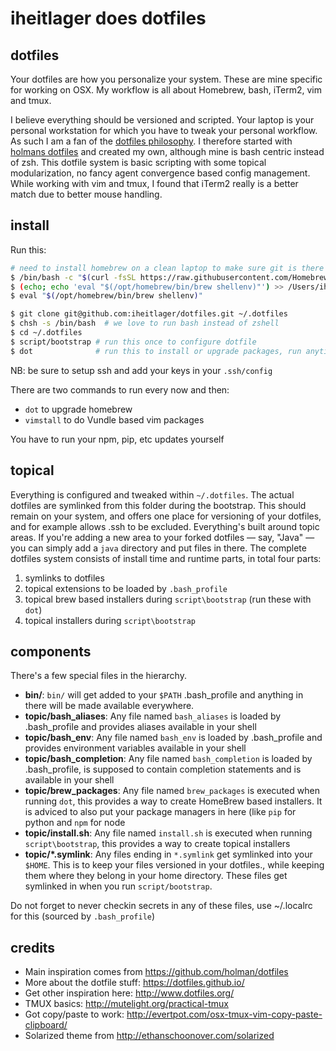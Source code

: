 # iheitlager does dotfiles

## dotfiles

Your dotfiles are how you personalize your system. These are mine specific for working on OSX.
My workflow is all about Homebrew, bash, iTerm2, vim and tmux.

I believe everything should be versioned and scripted.  Your laptop is your personal workstation for which you have to tweak your personal workflow. As such I am a fan of the [dotfiles philosophy](https://dotfiles.github.io/). 
I therefore started with [holmans dotfiles](https://github.com/holman/dotfiles) and created my own, although mine is bash centric instead of zsh. 
This dotfile system is basic scripting with some topical modularization, no fancy agent convergence based config management.
While working with vim and tmux, I found that iTerm2 really is a better match
due to better mouse handling.

## install

Run this:

```sh
# need to install homebrew on a clean laptop to make sure git is there
$ /bin/bash -c "$(curl -fsSL https://raw.githubusercontent.com/Homebrew/install/master/install.sh)"
$ (echo; echo 'eval "$(/opt/homebrew/bin/brew shellenv)"') >> /Users/iheitlager/.zprofile
$ eval "$(/opt/homebrew/bin/brew shellenv)"

$ git clone git@github.com:iheitlager/dotfiles.git ~/.dotfiles
$ chsh -s /bin/bash  # we love to run bash instead of zshell
$ cd ~/.dotfiles
$ script/bootstrap # run this once to configure dotfile
$ dot              # run this to install or upgrade packages, run anytime/anywhere
```

NB: be sure to setup ssh and add your keys in your `.ssh/config`

There are two commands to run every now and then:
* `dot` to upgrade homebrew
* `vimstall` to do Vundle based vim packages

You have to run your npm, pip, etc updates yourself

## topical

Everything is configured and tweaked within `~/.dotfiles`. The actual dotfiles are symlinked from this folder during the bootstrap.
This should remain on your system, and offers one place for versioning of your dotfiles, and for example allows .ssh to be excluded.
Everything's built around topic areas. If you're adding a new area to your
forked dotfiles — say, "Java" — you can simply add a `java` directory and put files in there. 
The complete dotfiles system consists of install time and runtime parts, in total four parts:

1. symlinks to dotfiles
2. topical extensions to be loaded by `.bash_profile`
3. topical brew based installers during `script\bootstrap` (run these with `dot`)
4. topical installers during `script\bootstrap`


## components

There's a few special files in the hierarchy.

- **bin/**: `bin/` will get added to your `$PATH` .bash_profile and anything in there will be made available everywhere.
- **topic/bash_aliases**: Any file named `bash_aliases` is loaded by .bash_profile and provides aliases available in your shell
- **topic/bash_env**: Any file named `bash_env` is loaded by .bash_profile and provides environment variables available in your shell
- **topic/bash_completion**: Any file named `bash_completion` is loaded by .bash_profile, is supposed to contain completion statements and is available in your shell
- **topic/brew_packages**: Any file named `brew_packages` is executed when running `dot`, this provides a way to create HomeBrew based installers. It is adviced to also put your package managers in here (like `pip` for python and `npm` for node
- **topic/install.sh**: Any file named `install.sh` is executed when running `script\bootstrap`, this provides a way to create topical installers
- **topic/\*.symlink**: Any files ending in `*.symlink` get symlinked into
  your `$HOME`. This is to keep your files versioned in your dotfiles., while keeping them where they belong in your home directory. 
  These files get symlinked in when you run `script/bootstrap`.

Do not forget to never checkin secrets in any of these files, use ~/.localrc for this (sourced by `.bash_profile`)

## credits
- Main inspiration comes from https://github.com/holman/dotfiles
- More about the dotfile stuff: https://dotfiles.github.io/
- Get other inspiration here: http://www.dotfiles.org/
- TMUX basics: http://mutelight.org/practical-tmux
- Got copy/paste to work: http://evertpot.com/osx-tmux-vim-copy-paste-clipboard/
- Solarized theme from http://ethanschoonover.com/solarized
